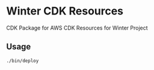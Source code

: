 # Winter CDK Resources

CDK Package for AWS CDK Resources for Winter Project

## Usage

```bash
./bin/deploy
```